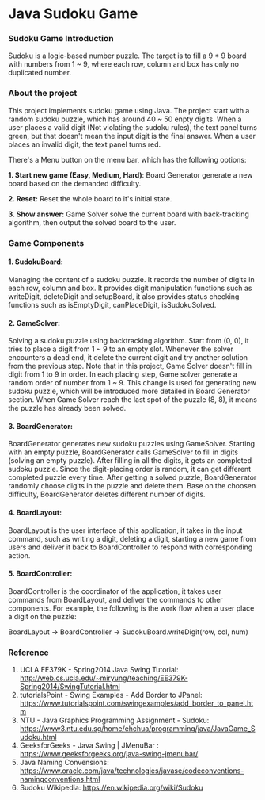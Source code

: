 # Java Sudoku Game

### Sudoku Game Introduction

Sudoku is a logic-based number puzzle. The target is to fill a 9 * 9 board with numbers from 1 ~ 9, where each row, column and box has only no duplicated number.

### About the project

This project implements sudoku game using Java. The project start with a random sudoku puzzle, which has around 40 ~ 50 enpty digits. When a user places a valid digit (Not violating the sudoku rules), the text panel turns green, but that doesn't mean the input digit is the final answer. When a user places an invalid digit, the text panel turns red.

There's a Menu button on the menu bar, which has the following options:

**1. Start new game  (Easy, Medium, Hard)**: Board Generator generate a new board based on the demanded difficulty.

**2. Reset:** Reset the whole board to it's initial state.

**3. Show answer:** Game Solver solve the current board with back-tracking algorithm, then output the solved board to the user.

### Game Components

#### 1. SudokuBoard: 

Managing the content of a sudoku puzzle. It records the number of digits in each row, column and box. It provides digit manipulation functions such as writeDigit, deleteDigit and setupBoard, it also provides status checking functions such as isEmptyDigit, canPlaceDigit, isSudokuSolved.

#### 2. GameSolver:
Solving a sudoku puzzle using backtracking algorithm. Start from (0, 0), it tries to place a digit from 1 ~ 9 to an empty slot. Whenever the solver encounters a dead end, it delete the current digit and try another solution from the previous step. Note that in this project, Game Solver doesn't fill in digit from 1 to 9 in order. In each placing step, Game solver generate a random order of number from 1 ~ 9. This change is used for generating new sudoku puzzle, which will be introduced more detailed in Board Generator section. When Game Solver reach the last spot of the puzzle (8, 8), it means the puzzle has already been solved.


#### 3. BoardGenerator:
BoardGenerator generates new sudoku puzzles using GameSolver. Starting with an empty puzzle, BoardGenerator calls GameSolver to fill in digits (solving an empty puzzle). After filling in all the digits, it gets an completed sudoku puzzle. Since the digit-placing order is random, it can get different completed puzzle every time. After getting a solved puzzle, BoardGenerator randomly choose digits in the puzzle and delete them. Base on the choosen difficulty, BoardGenerator deletes different number of digits.

#### 4. BoardLayout:
BoardLayout is the user interface of this application, it takes in the input command, such as writing a digit, deleting a digit, starting a new game from users and deliver it back to BoardController to respond with corresponding action.

#### 5. BoardController:
BoardController is the coordinator of the application, it takes user commands from BoardLayout, and deliver the commands to other components.
For example, the following is the work flow when a user place a digit on the puzzle:

BoardLayout -> BoardController -> SudokuBoard.writeDigit(row, col, num)

### Reference

1. UCLA EE379K - Spring2014 Java Swing Tutorial: http://web.cs.ucla.edu/~miryung/teaching/EE379K-Spring2014/SwingTutorial.html
2. tutorialsPoint - Swing Examples - Add Border to JPanel: https://www.tutorialspoint.com/swingexamples/add_border_to_panel.htm
3. NTU - Java Graphics Programming Assignment - Sudoku: https://www3.ntu.edu.sg/home/ehchua/programming/java/JavaGame_Sudoku.html
4. GeeksforGeeks - Java Swing | JMenuBar : https://www.geeksforgeeks.org/java-swing-jmenubar/
5. Java Naming Convensions: https://www.oracle.com/java/technologies/javase/codeconventions-namingconventions.html
6. Sudoku Wikipedia: https://en.wikipedia.org/wiki/Sudoku
